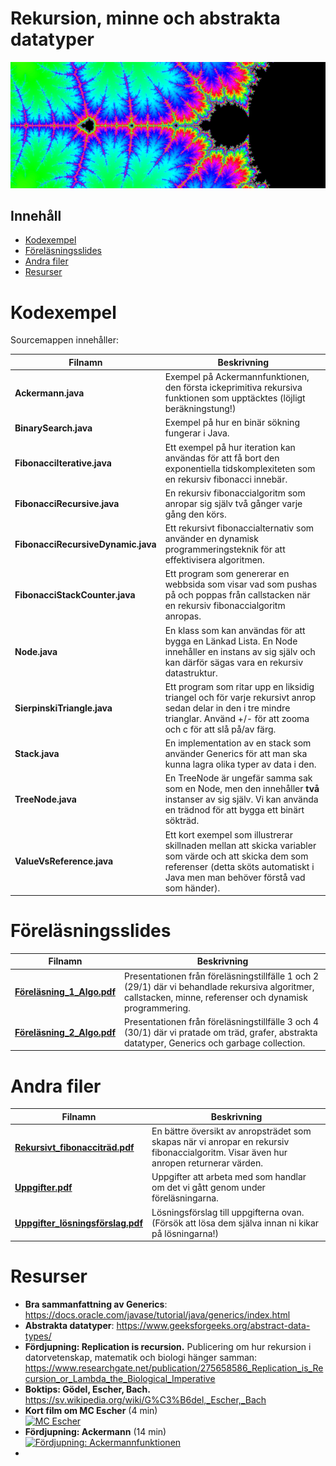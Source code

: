 # Rekursion, minne och abstrakta datatyper
![Mandelbrotfraktalen](assets/top-image.jpg)

## Innehåll
- [Kodexempel](#kodexempel)
- [Föreläsningsslides](#presentationer)
- [Andra filer](#andra-filer)
- [Resurser](#resurser)

# <a id="kodexempel"></a>Kodexempel

Sourcemappen innehåller:

| Filnamn                         | Beskrivning                                                                                                                                     |
|----------------------------------|-------------------------------------------------------------------------------------------------------------------------------------------------|
| **Ackermann.java**               | Exempel på Ackermannfunktionen, den första ickeprimitiva rekursiva funktionen som upptäcktes (löjligt beräkningstung!)                          |
| **BinarySearch.java**            | Exempel på hur en binär sökning fungerar i Java.                                                                                                |
| **FibonacciIterative.java**      | Ett exempel på hur iteration kan användas för att få bort den exponentiella tidskomplexiteten som en rekursiv fibonacci innebär.              |
| **FibonacciRecursive.java**      | En rekursiv fibonaccialgoritm som anropar sig själv två gånger varje gång den körs.                                                              |
| **FibonacciRecursiveDynamic.java**| Ett rekursivt fibonaccialternativ som använder en dynamisk programmeringsteknik för att effektivisera algoritmen.                                 |
| **FibonacciStackCounter.java** | Ett program som genererar en webbsida som visar vad som pushas på och poppas från callstacken när en rekursiv fibonaccialgoritm anropas. |
| **Node.java** | En klass som kan användas för att bygga en Länkad Lista. En Node innehåller en instans av sig själv och kan därför sägas vara en rekursiv datastruktur. |
| **SierpinskiTriangle.java** | Ett program som ritar upp en liksidig triangel och för varje rekursivt anrop sedan delar in den i tre mindre trianglar. Använd +/- för att zooma och c för att slå på/av färg. |
| **Stack.java**                   | En implementation av en stack som använder Generics för att man ska kunna lagra olika typer av data i den. |
| **TreeNode.java** | En TreeNode är ungefär samma sak som en Node, men den innehåller **två** instanser av sig själv. Vi kan använda en trädnod för att bygga ett binärt sökträd.|
| **ValueVsReference.java**       | Ett kort exempel som illustrerar skillnaden mellan att skicka variabler som värde och att skicka dem som referenser (detta sköts automatiskt i Java men man behöver förstå vad som händer). |

# <a id="presentationer"></a>Föreläsningsslides
| Filnamn                         | Beskrivning                                                                                                                                     |
|----------------------------------|-------------------------------------------------------------------------------------------------------------------------------------------------|
|[**Föreläsning_1_Algo.pdf**](Föreläsning_1_Algo.pdf)| Presentationen från föreläsningstillfälle 1 och 2 (29/1) där vi behandlade rekursiva algoritmer, callstacken, minne, referenser och dynamisk programmering. |
|[**Föreläsning_2_Algo.pdf**](Föreläsning_2_Algo.pdf)| Presentationen från föreläsningstillfälle 3 och 4 (30/1) där vi pratade om träd, grafer, abstrakta datatyper, Generics och garbage collection. |

# <a id="andra-filer"></a>Andra filer
| Filnamn                         | Beskrivning                                                                                                                                     |
|----------------------------------|-------------------------------------------------------------------------------------------------------------------------------------------------|
|[**Rekursivt_fibonacciträd.pdf**](Rekursivt_fibonacciträd.pdf) | En bättre översikt av anropsträdet som skapas när vi anropar en rekursiv fibonaccialgoritm. Visar även hur anropen returnerar värden.            |
|[**Uppgifter.pdf**](Uppgifter.pdf) | Uppgifter att arbeta med som handlar om det vi gått genom under föreläsningarna. |
|[**Uppgifter_lösningsförslag.pdf**](Uppgifter_lösningsförslag)| Lösningsförslag till uppgifterna ovan. (Försök att lösa dem själva innan ni kikar på lösningarna!) |

# <a id="resurser"></a>Resurser
- **Bra sammanfattning av Generics**: https://docs.oracle.com/javase/tutorial/java/generics/index.html
- **Abstrakta datatyper**: https://www.geeksforgeeks.org/abstract-data-types/
- **Fördjupning: Replication is recursion.** Publicering om hur rekursion i datorvetenskap, matematik och biologi hänger samman: https://www.researchgate.net/publication/275658586_Replication_is_Recursion_or_Lambda_the_Biological_Imperative <br>
- **Boktips: Gödel, Escher, Bach.** https://sv.wikipedia.org/wiki/G%C3%B6del,_Escher,_Bach
- **Kort film om MC Escher** (4 min)<br>
[<img src="https://img.youtube.com/vi/Kcc56fRtrKU/hqdefault.jpg" alt="MC Escher" width="500"/>](https://www.youtube.com/watch?v=Kcc56fRtrKU)
- **Fördjupning: Ackermann** (14 min)<br>
[<img src="https://img.youtube.com/vi/i7sm9dzFtEI/maxresdefault.jpg" alt="Fördjupning: Ackermannfunktionen" width="500"/>](https://www.youtube.com/watch?v=i7sm9dzFtEI)
-

